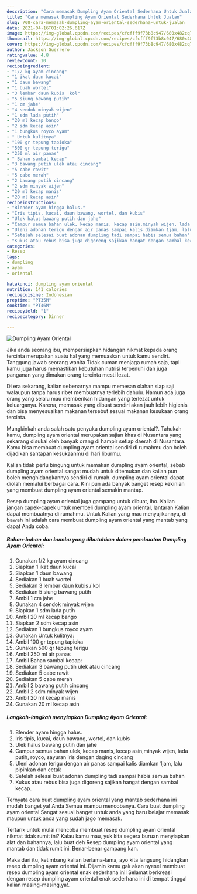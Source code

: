 ```yaml
---
description: "Cara memasak Dumpling Ayam Oriental Sederhana Untuk Jualan"
title: "Cara memasak Dumpling Ayam Oriental Sederhana Untuk Jualan"
slug: 708-cara-memasak-dumpling-ayam-oriental-sederhana-untuk-jualan
date: 2021-04-16T01:02:26.617Z
image: https://img-global.cpcdn.com/recipes/cfcfff9f73b8c947/680x482cq70/dumpling-ayam-oriental-foto-resep-utama.jpg
thumbnail: https://img-global.cpcdn.com/recipes/cfcfff9f73b8c947/680x482cq70/dumpling-ayam-oriental-foto-resep-utama.jpg
cover: https://img-global.cpcdn.com/recipes/cfcfff9f73b8c947/680x482cq70/dumpling-ayam-oriental-foto-resep-utama.jpg
author: Jackson Guerrero
ratingvalue: 4.8
reviewcount: 10
recipeingredient:
- "1/2 kg ayam cincang"
- "1 ikat daun kucai"
- "1 daun bawang"
- "1 buah wortel"
- "3 lembar daun kubis  kol"
- "5 siung bawang putih"
- "1 cm jahe"
- "4 sendok minyak wijen"
- "1 sdm lada putih"
- "20 ml kecap bango"
- "2 sdm kecap asin"
- "1 bungkus royco ayam"
- " Untuk kulitnya"
- "100 gr tepung tapioka"
- "500 gr tepung terigu"
- "250 ml air panas"
- " Bahan sambal kecap"
- "3 bawang putih ulek atau cincang"
- "5 cabe rawit"
- "5 cabe merah"
- "2 bawang putih cincang"
- "2 sdm minyak wijen"
- "20 ml kecap manis"
- "20 ml kecap asin"
recipeinstructions:
- "Blender ayam hingga halus."
- "Iris tipis, kucai, daun bawang, wortel, dan kubis"
- "Ulek halus bawang putih dan jahe"
- "Campur semua bahan ulek, kecap manis, kecap asin,minyak wijen, lada putih, royco, sayuran iris dengan daging cincang"
- "Uleni adonan terigu dengan air panas sampai kalis diamkan 1jam, lalu pipihkan dan cetak"
- "Setelah selesai buat adonan dumpling tadi sampai habis semua bahan"
- "Kukus atau rebus bisa juga digoreng sajikan hangat dengan sambal kecap."
categories:
- Resep
tags:
- dumpling
- ayam
- oriental

katakunci: dumpling ayam oriental 
nutrition: 141 calories
recipecuisine: Indonesian
preptime: "PT35M"
cooktime: "PT46M"
recipeyield: "1"
recipecategory: Dinner

---
```



![Dumpling Ayam Oriental](https://img-global.cpcdn.com/recipes/cfcfff9f73b8c947/680x482cq70/dumpling-ayam-oriental-foto-resep-utama.jpg)

Jika anda seorang ibu, mempersiapkan hidangan nikmat kepada orang tercinta merupakan suatu hal yang memuaskan untuk kamu sendiri. Tanggung jawab seorang  wanita Tidak cuman menjaga rumah saja, tapi kamu juga harus memastikan kebutuhan nutrisi terpenuhi dan juga panganan yang dimakan orang tercinta mesti lezat.

Di era  sekarang, kalian sebenarnya mampu memesan olahan siap saji walaupun tanpa harus ribet membuatnya terlebih dahulu. Namun ada juga orang yang selalu mau memberikan hidangan yang terlezat untuk keluarganya. Karena, memasak yang dibuat sendiri akan jauh lebih higienis dan bisa menyesuaikan makanan tersebut sesuai makanan kesukaan orang tercinta. 



Mungkinkah anda salah satu penyuka dumpling ayam oriental?. Tahukah kamu, dumpling ayam oriental merupakan sajian khas di Nusantara yang sekarang disukai oleh banyak orang di hampir setiap daerah di Nusantara. Kamu bisa membuat dumpling ayam oriental sendiri di rumahmu dan boleh dijadikan santapan kesukaanmu di hari liburmu.

Kalian tidak perlu bingung untuk memakan dumpling ayam oriental, sebab dumpling ayam oriental sangat mudah untuk ditemukan dan kalian pun boleh menghidangkannya sendiri di rumah. dumpling ayam oriental dapat diolah memalui berbagai cara. Kini pun ada banyak banget resep kekinian yang membuat dumpling ayam oriental semakin mantap.

Resep dumpling ayam oriental juga gampang untuk dibuat, lho. Kalian jangan capek-capek untuk membeli dumpling ayam oriental, lantaran Kalian dapat membuatnya di rumahmu. Untuk Kalian yang mau menyajikannya, di bawah ini adalah cara membuat dumpling ayam oriental yang mantab yang dapat Anda coba.

<!--inarticleads1-->

##### Bahan-bahan dan bumbu yang dibutuhkan dalam pembuatan Dumpling Ayam Oriental:

1. Gunakan 1/2 kg ayam cincang
1. Siapkan 1 ikat daun kucai
1. Siapkan 1 daun bawang
1. Sediakan 1 buah wortel
1. Sediakan 3 lembar daun kubis / kol
1. Sediakan 5 siung bawang putih
1. Ambil 1 cm jahe
1. Gunakan 4 sendok minyak wijen
1. Siapkan 1 sdm lada putih
1. Ambil 20 ml kecap bango
1. Siapkan 2 sdm kecap asin
1. Sediakan 1 bungkus royco ayam
1. Gunakan  Untuk kulitnya:
1. Ambil 100 gr tepung tapioka
1. Gunakan 500 gr tepung terigu
1. Ambil 250 ml air panas
1. Ambil  Bahan sambal kecap:
1. Sediakan 3 bawang putih ulek atau cincang
1. Sediakan 5 cabe rawit
1. Sediakan 5 cabe merah
1. Ambil 2 bawang putih cincang
1. Ambil 2 sdm minyak wijen
1. Ambil 20 ml kecap manis
1. Gunakan 20 ml kecap asin




<!--inarticleads2-->

##### Langkah-langkah menyiapkan Dumpling Ayam Oriental:

1. Blender ayam hingga halus.
1. Iris tipis, kucai, daun bawang, wortel, dan kubis
1. Ulek halus bawang putih dan jahe
1. Campur semua bahan ulek, kecap manis, kecap asin,minyak wijen, lada putih, royco, sayuran iris dengan daging cincang
1. Uleni adonan terigu dengan air panas sampai kalis diamkan 1jam, lalu pipihkan dan cetak
1. Setelah selesai buat adonan dumpling tadi sampai habis semua bahan
1. Kukus atau rebus bisa juga digoreng sajikan hangat dengan sambal kecap.




Ternyata cara buat dumpling ayam oriental yang mantab sederhana ini mudah banget ya! Anda Semua mampu mencobanya. Cara buat dumpling ayam oriental Sangat sesuai banget untuk anda yang baru belajar memasak maupun untuk anda yang sudah jago memasak.

Tertarik untuk mulai mencoba membuat resep dumpling ayam oriental nikmat tidak rumit ini? Kalau kamu mau, yuk kita segera buruan menyiapkan alat dan bahannya, lalu buat deh Resep dumpling ayam oriental yang mantab dan tidak rumit ini. Benar-benar gampang kan. 

Maka dari itu, ketimbang kalian berlama-lama, ayo kita langsung hidangkan resep dumpling ayam oriental ini. Dijamin kamu gak akan nyesel membuat resep dumpling ayam oriental enak sederhana ini! Selamat berkreasi dengan resep dumpling ayam oriental enak sederhana ini di tempat tinggal kalian masing-masing,ya!.

